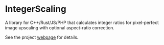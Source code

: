 # IntegerScaling

A library for C++/Rust/JS/PHP that calculates integer ratios for pixel-perfect image upscaling with optional aspect-ratio correction.

See the project [webpage](http://tanalin.com/en/projects/integer-scaling/) for details.